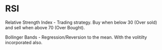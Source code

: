 # RSI

Relative Strength Index - Trading strategy. Buy when below 30 (Over sold) and sell when above 70 (Over Bought).

Bollinger Bands - Regression/Reversion to the mean. With the volitilty incorporated also.
